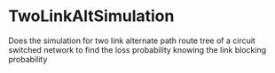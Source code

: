 TwoLinkAltSimulation
====================

Does the simulation for two link alternate path route tree of a circuit switched network to find the loss probability knowing the link blocking probability 
